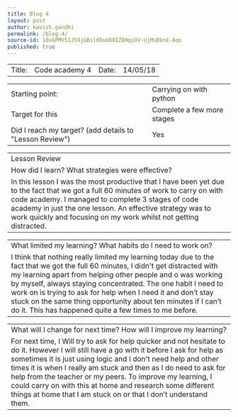 ```yaml
---
title: Blog 4
layout: post
author: kavish.gandhi
permalink: /blog-4/
source-id: 1dxGPMV51J59jGDil6DuU88IZ89qiUV-UjMsBknE-8qo
published: true
---
```

<table>
  <tr>
    <td>Title: </td>
    <td>Code academy 4</td>
    <td>Date: </td>
    <td>14/05/18</td>
  </tr>
</table>


<table>
  <tr>
    <td>Starting point:</td>
    <td>Carrying on with python </td>
  </tr>
  <tr>
    <td>Target for this </td>
    <td>Complete a few more stages</td>
  </tr>
  <tr>
    <td>Did I reach my target? 
(add details to "Lesson Review")</td>
    <td>Yes</td>
  </tr>
</table>


<table>
  <tr>
    <td>Lesson Review</td>
  </tr>
  <tr>
    <td>How did I learn? What strategies were effective? </td>
  </tr>
  <tr>
    <td>In this lesson I was the most productive that I have been yet due to the fact that we got a full 60 minutes of work to carry on with code academy. I managed to complete 3 stages of code academy in just the one lesson. An effective strategy was to work quickly and focusing on my work whilst not getting distracted.</td>
  </tr>
</table>


<table>
  <tr>
    <td>What limited my learning? What habits do I need to work on?</td>
  </tr>
  <tr>
    <td>I think that nothing really limited my learning today due to the fact that we got the full 60 minutes, I didn't get distracted with my learning apart from helping other people and o was working by myself, always staying concentrated. The one habit I need to work on is trying to ask for help when I need it and don’t stay stuck on the same thing opportunity about ten minutes if I can’t do it. This has happened quite a few times to me before.</td>
  </tr>
</table>


<table>
  <tr>
    <td>What will I change for next time? How will I improve my learning?</td>
  </tr>
  <tr>
    <td>For next time, I Will try to ask for help quicker and not hesitate to do it. However I will still have a go with it before I ask for help as sometimes it is just using logic and I don't need help and other times it is when I really am stuck and then as I do need to ask for help from the teacher or my peers. To improve my learning, I could carry on with this at home and research some different things at home that I am stuck on or that I don’t understand them.
</td>
  </tr>
</table>


